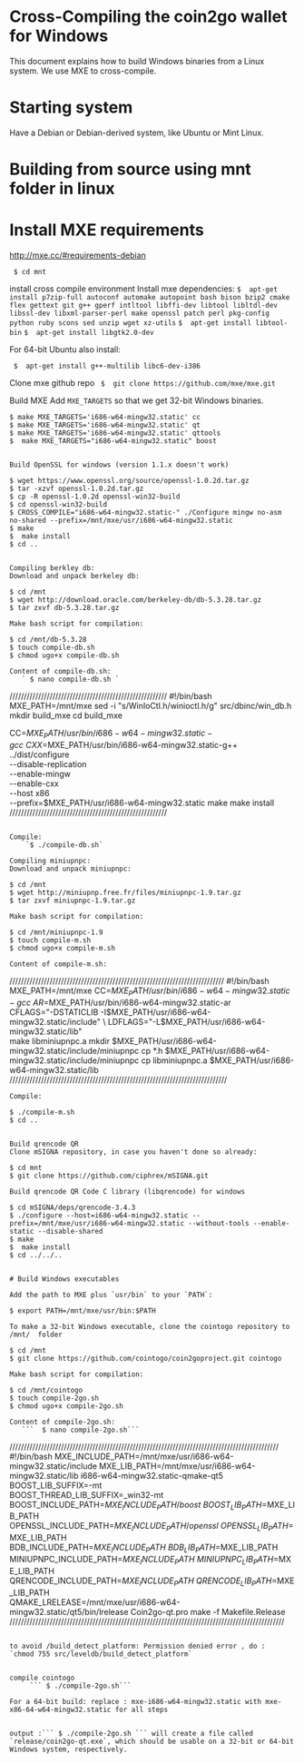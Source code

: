 # Cross-Compiling the coin2go wallet for Windows 

This document explains how to build Windows binaries from a Linux
system. We use MXE to cross-compile.

# Starting system

Have a Debian or Debian-derived system, like Ubuntu or Mint Linux.

# Building from source using mnt folder in linux

# Install MXE requirements

http://mxe.cc/#requirements-debian

     $ cd mnt
    
install cross compile environment
Install mxe dependencies:
  ```$  apt-get install p7zip-full autoconf automake autopoint bash bison bzip2 cmake flex gettext git g++ gperf intltool libffi-dev libtool libltdl-dev libssl-dev libxml-parser-perl make openssl patch perl pkg-config python ruby scons sed unzip wget xz-utils```
  ```$  apt-get install libtool-bin```
  ```$  apt-get install libgtk2.0-dev```
  
  For 64-bit Ubuntu also install:
  
  ``` $  apt-get install g++-multilib libc6-dev-i386```
  
Clone mxe github repo
  ``` $  git clone https://github.com/mxe/mxe.git```

Build MXE
Add `MXE_TARGETS` so that we get 32-bit Windows binaries.

```
$ make MXE_TARGETS='i686-w64-mingw32.static' cc
$ make MXE_TARGETS='i686-w64-mingw32.static' qt
$ make MXE_TARGETS='i686-w64-mingw32.static' qttools
$  make MXE_TARGETS="i686-w64-mingw32.static" boost


Build OpenSSL for windows (version 1.1.x doesn't work)
```
    $ wget https://www.openssl.org/source/openssl-1.0.2d.tar.gz
    $ tar -xzvf openssl-1.0.2d.tar.gz
    $ cp -R openssl-1.0.2d openssl-win32-build
    $ cd openssl-win32-build
    $ CROSS_COMPILE="i686-w64-mingw32.static-" ./Configure mingw no-asm no-shared --prefix=/mnt/mxe/usr/i686-w64-mingw32.static
    $ make
    $  make install
    $ cd ..
 ```
    
Compiling berkley db:
Download and unpack berkeley db:
```
    $ cd /mnt
    $ wget http://download.oracle.com/berkeley-db/db-5.3.28.tar.gz
    $ tar zxvf db-5.3.28.tar.gz
```
Make bash script for compilation:
```
    $ cd /mnt/db-5.3.28
    $ touch compile-db.sh
    $ chmod ugo+x compile-db.sh
```
Content of compile-db.sh:
   ` $ nano compile-db.sh `
```
///////////////////////////////////////////////////////
#!/bin/bash
MXE_PATH=/mnt/mxe
sed -i "s/WinIoCtl.h/winioctl.h/g" src/dbinc/win_db.h
mkdir build_mxe
cd build_mxe

CC=$MXE_PATH/usr/bin/i686-w64-mingw32.static-gcc \
CXX=$MXE_PATH/usr/bin/i686-w64-mingw32.static-g++ \
../dist/configure \
	--disable-replication \
	--enable-mingw \
	--enable-cxx \
	--host x86 \
	--prefix=$MXE_PATH/usr/i686-w64-mingw32.static
make
make install
///////////////////////////////////////////////////////
```

Compile:
    `$ ./compile-db.sh`

Compiling miniupnpc:
Download and unpack miniupnpc:
```
    $ cd /mnt
    $ wget http://miniupnp.free.fr/files/miniupnpc-1.9.tar.gz
    $ tar zxvf miniupnpc-1.9.tar.gz
```
Make bash script for compilation:
```
    $ cd /mnt/miniupnpc-1.9
    $ touch compile-m.sh
    $ chmod ugo+x compile-m.sh
```
Content of compile-m.sh:
```
///////////////////////////////////////////////////////////////////////////
#!/bin/bash
MXE_PATH=/mnt/mxe
CC=$MXE_PATH/usr/bin/i686-w64-mingw32.static-gcc \
AR=$MXE_PATH/usr/bin/i686-w64-mingw32.static-ar \
CFLAGS="-DSTATICLIB -I$MXE_PATH/usr/i686-w64-mingw32.static/include" \
LDFLAGS="-L$MXE_PATH/usr/i686-w64-mingw32.static/lib" \
make libminiupnpc.a
mkdir $MXE_PATH/usr/i686-w64-mingw32.static/include/miniupnpc
cp *.h $MXE_PATH/usr/i686-w64-mingw32.static/include/miniupnpc
cp libminiupnpc.a $MXE_PATH/usr/i686-w64-mingw32.static/lib
////////////////////////////////////////////////////////////////////////////
```
Compile:
```
    $ ./compile-m.sh
    $ cd ..
```

Build qrencode QR
Clone mSIGNA repository, in case you haven't done so already:
```
    $ cd mnt
    $ git clone https://github.com/ciphrex/mSIGNA.git
```
Build qrencode QR Code C library (libqrencode) for windows
```
    $ cd mSIGNA/deps/qrencode-3.4.3
    $ ./configure --host=i686-w64-mingw32.static --prefix=/mnt/mxe/usr/i686-w64-mingw32.static --without-tools --enable-static --disable-shared
    $ make
    $  make install
    $ cd ../../..
```
    
# Build Windows executables

Add the path to MXE plus `usr/bin` to your `PATH`:
```
    $ export PATH=/mnt/mxe/usr/bin:$PATH
```
To make a 32-bit Windows executable, clone the cointogo repository to /mnt/  folder 
 ```
    $ cd /mnt
    $ git clone https://github.com/cointogo/coin2goproject.git cointogo
```
Make bash script for compilation:
```
    $ cd /mnt/cointogo
    $ touch compile-2go.sh
    $ chmod ugo+x compile-2go.sh
```
Content of compile-2go.sh:
   ```  $ nano compile-2go.sh```
   ```
//////////////////////////////////////////////////////////////////////////////////////////////
#!/bin/bash
MXE_INCLUDE_PATH=/mnt/mxe/usr/i686-w64-mingw32.static/include
MXE_LIB_PATH=/mnt/mxe/usr/i686-w64-mingw32.static/lib
i686-w64-mingw32.static-qmake-qt5 \
	BOOST_LIB_SUFFIX=-mt \
	BOOST_THREAD_LIB_SUFFIX=_win32-mt \
	BOOST_INCLUDE_PATH=$MXE_INCLUDE_PATH/boost \
	BOOST_LIB_PATH=$MXE_LIB_PATH \
	OPENSSL_INCLUDE_PATH=$MXE_INCLUDE_PATH/openssl \
	OPENSSL_LIB_PATH=$MXE_LIB_PATH \
	BDB_INCLUDE_PATH=$MXE_INCLUDE_PATH \
	BDB_LIB_PATH=$MXE_LIB_PATH \
	MINIUPNPC_INCLUDE_PATH=$MXE_INCLUDE_PATH \
	MINIUPNPC_LIB_PATH=$MXE_LIB_PATH \
	QRENCODE_INCLUDE_PATH=$MXE_INCLUDE_PATH \
        QRENCODE_LIB_PATH=$MXE_LIB_PATH \
	QMAKE_LRELEASE=/mnt/mxe/usr/i686-w64-mingw32.static/qt5/bin/lrelease Coin2go-qt.pro
make -f Makefile.Release
////////////////////////////////////////////////////////////////////////////////////////////////
```

to avoid /build_detect_platform: Permission denied error , do :
`chmod 755 src/leveldb/build_detect_platform`


compile cointogo
     ``` $ ./compile-2go.sh```
      
For a 64-bit build: replace : mxe-i686-w64-mingw32.static with mxe-x86-64-w64-mingw32.static for all steps


output :``` $ ./compile-2go.sh ``` will create a file called `release/coin2go-qt.exe`, which should be usable on a 32-bit or 64-bit Windows system, respectively.
